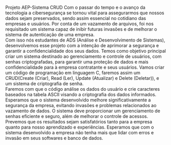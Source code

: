 Projeto AEP-Sistema CRUD
Com  o  passar  do  tempo  e  o  avanço  da  tecnologia  a  cibersegurança  se  tornou  vital  para  assegurarmos  que  nossos  dados  sejam  preservados,  sendo  assim  essencial  no  cotidiano  das  empresas  e  usuários.  Por  conta  de  um  vazamento  de  arquivos,  foi  nos  requisitado  um  sistema  capaz  de  inibir  futuras  invasões  e  de  melhorar  o  sistema  de  autenticação  de  uma  empresa.  
Com  isso  nós  estudantes  de  ADS  (Análise  e  Desenvolvimento  de  Sistemas),  desenvolvemos  esse  projeto  com  a  intenção  de  aprimorar  a  segurança  e  garantir  a  confidencialidade  dos  seus  dados. 
Temos  como  objetivo  principal  criar  um  sistema  destinado  ao  gerenciamento  e  controle  de  usuários,  com  senhas  criptografadas,  para  garantir  uma  proteção  de  dados  e  mais  confidencialidade  para  à  empresa  contratante  e  seus  usuários. Vamos  criar  um  código  de  programação  em  linguagem  C,  faremos  assim  um  CRUD(Create  (Criar),  Read  (Ler),  Update  (Atualizar)  e  Delete  (Deletar)),  e  um  sistema  de  criptografia  de  senha.  
Faremos  com  que  o  código  análise  os  dados  do  usuário  e  crie  caracteres  baseados  na  tabela  ASCII  visando  a  criptografia  dos  dados  informados. 
Esperamos  que  o  sistema  desenvolvido  melhore  significativamente  a  segurança  da  empresa,  evitando  invasões  e  problemas  relacionados  ao  vazamento  de  dados.  O  sistema  deve  proporcionar  um  gerenciamento  de  senhas  eficiente  e  seguro,  além  de  melhorar  o  controle  de  acessos. 
Prevemos  que  os  resultados  sejam  satisfatórios  tanto  para  a  empresa  quanto  para  nosso  aprendizado  e  experiências.  Esperamos  que  com  o  sistema  desenvolvido  a  empresa  não  tenha  mais  que  lidar  com  erros  e  invasão em seus softwares e banco de dados.
